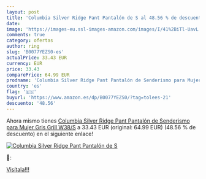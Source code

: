 ```yaml
---
layout: post
title: 'Columbia Silver Ridge Pant Pantalón de S al 48.56 % de descuento'
date: 
image: 'https://images-eu.ssl-images-amazon.com/images/I/41%2BiTl-UavL._SL200_.jpg'
comments: true
category: ofertas
author: ring
slug: 'B0077YEZS0-es'
actualPrice: 33.43 EUR
currency: EUR
price: 33.43
comparePrice: 64.99 EUR
prodname: 'Columbia Silver Ridge Pant Pantalón de Senderismo para Mujer  Gris  Grill   W38/S'
country: 'es'
flag: '🇪🇸'
buyurl: 'https://www.amazon.es/dp/B0077YEZS0/?tag=tolees-21'
descuento: '48.56'
---
```


Ahora mismo tienes [Columbia Silver Ridge Pant Pantalón de Senderismo para Mujer  Gris  Grill   W38/S](https://www.amazon.es/dp/B0077YEZS0/?tag=tolees-21) a 33.43 EUR (original: 64.99 EUR) (48.56 %  de descuento) en el siguiente enlace!

[![Columbia Silver Ridge Pant Pantalón de S](https://images-eu.ssl-images-amazon.com/images/I/41%2BiTl-UavL._SL200_.jpg)](https://www.amazon.es/dp/B0077YEZS0/?tag=tolees-21)

🔎:


[Visítala!!!](https://www.amazon.es/dp/B0077YEZS0/?tag=tolees-21)
